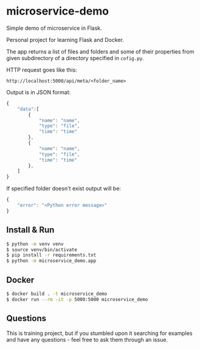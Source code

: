 # microservice-demo
Simple demo of microservice in Flask.

Personal project for learning Flask and Docker.

The app returns a list of files and folders and some of their properties from given subdirectory of a directory specified in `cofig.py`.

HTTP request goes like this:
```
http://localhost:5000/api/meta/<folder_name>
```

Output is in JSON format:
```javascript
{
    "data":[
        {
            "name": "name",
            "type": "file",
            "time": "time"
        },
        {
            "name": "name",
            "type": "file",
            "time": "time"
        },
    ]
}
```
If specified folder doesn't exist output will be:
```javascript
{
    "error": "<Python error message>"
}
```
## Install & Run
```bash
$ python -m venv venv
$ source venv/bin/activate
$ pip install -r requirements.txt
$ python -m microservice_demo.app
```
## Docker
```bash
$ docker build . -t microservice_demo
$ docker run --rm -it -p 5000:5000 microservice_demo
```
## Questions
This is training project, but if you stumbled upon it searching for examples and have any questions - feel free to ask them through an issue.
